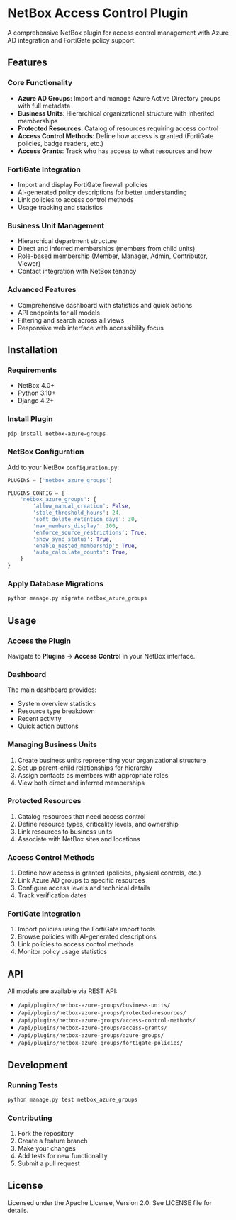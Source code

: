 # NetBox Access Control Plugin

A comprehensive NetBox plugin for access control management with Azure AD integration and FortiGate policy support.

## Features

### Core Functionality
- **Azure AD Groups**: Import and manage Azure Active Directory groups with full metadata
- **Business Units**: Hierarchical organizational structure with inherited memberships
- **Protected Resources**: Catalog of resources requiring access control
- **Access Control Methods**: Define how access is granted (FortiGate policies, badge readers, etc.)
- **Access Grants**: Track who has access to what resources and how

### FortiGate Integration
- Import and display FortiGate firewall policies
- AI-generated policy descriptions for better understanding
- Link policies to access control methods
- Usage tracking and statistics

### Business Unit Management
- Hierarchical department structure
- Direct and inferred memberships (members from child units)
- Role-based membership (Member, Manager, Admin, Contributor, Viewer)
- Contact integration with NetBox tenancy

### Advanced Features
- Comprehensive dashboard with statistics and quick actions
- API endpoints for all models
- Filtering and search across all views
- Responsive web interface with accessibility focus

## Installation

### Requirements
- NetBox 4.0+ 
- Python 3.10+
- Django 4.2+

### Install Plugin
```bash
pip install netbox-azure-groups
```

### NetBox Configuration
Add to your NetBox `configuration.py`:
```python
PLUGINS = ['netbox_azure_groups']

PLUGINS_CONFIG = {
    'netbox_azure_groups': {
        'allow_manual_creation': False,
        'stale_threshold_hours': 24,
        'soft_delete_retention_days': 30,
        'max_members_display': 100,
        'enforce_source_restrictions': True,
        'show_sync_status': True,
        'enable_nested_membership': True,
        'auto_calculate_counts': True,
    }
}
```

### Apply Database Migrations
```bash
python manage.py migrate netbox_azure_groups
```

## Usage

### Access the Plugin
Navigate to **Plugins** → **Access Control** in your NetBox interface.

### Dashboard
The main dashboard provides:
- System overview statistics
- Resource type breakdown
- Recent activity
- Quick action buttons

### Managing Business Units
1. Create business units representing your organizational structure
2. Set up parent-child relationships for hierarchy
3. Assign contacts as members with appropriate roles
4. View both direct and inferred memberships

### Protected Resources
1. Catalog resources that need access control
2. Define resource types, criticality levels, and ownership
3. Link resources to business units
4. Associate with NetBox sites and locations

### Access Control Methods
1. Define how access is granted (policies, physical controls, etc.)
2. Link Azure AD groups to specific resources
3. Configure access levels and technical details
4. Track verification dates

### FortiGate Integration  
1. Import policies using the FortiGate import tools
2. Browse policies with AI-generated descriptions
3. Link policies to access control methods
4. Monitor policy usage statistics

## API

All models are available via REST API:
- `/api/plugins/netbox-azure-groups/business-units/`
- `/api/plugins/netbox-azure-groups/protected-resources/`
- `/api/plugins/netbox-azure-groups/access-control-methods/`
- `/api/plugins/netbox-azure-groups/access-grants/`
- `/api/plugins/netbox-azure-groups/azure-groups/`
- `/api/plugins/netbox-azure-groups/fortigate-policies/`

## Development

### Running Tests
```bash
python manage.py test netbox_azure_groups
```

### Contributing
1. Fork the repository
2. Create a feature branch
3. Make your changes
4. Add tests for new functionality
5. Submit a pull request

## License

Licensed under the Apache License, Version 2.0. See LICENSE file for details.